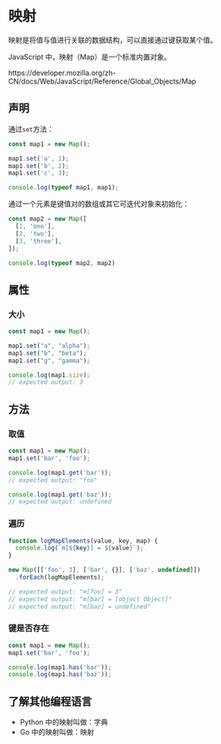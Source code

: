 # 映射

映射是将值与值进行关联的数据结构，可以直接通过键获取某个值。

JavaScript 中，映射（Map）是一个标准内置对象。

<div class="o">https://developer.mozilla.org/zh-CN/docs/Web/JavaScript/Reference/Global_Objects/Map</div>

## 声明

通过`set`方法：

<div class="run"></div>

```javaScript
const map1 = new Map();

map1.set('a', 1);
map1.set('b', 2);
map1.set('c', 3);

console.log(typeof map1, map1);
```

通过一个元素是键值对的数组或其它可迭代对象来初始化：

<div class="run"></div>

```javaScript
const map2 = new Map([
  [1, 'one'],
  [2, 'two'],
  [3, 'three'],
]);

console.log(typeof map2, map2)
```

## 属性

### 大小

<div class="run"></div>

```javascript
const map1 = new Map();

map1.set("a", "alpha");
map1.set("b", "beta");
map1.set("g", "gamma");

console.log(map1.size);
// expected output: 3
```

## 方法

### 取值

<div class="run"></div>

```javaScript
const map1 = new Map();
map1.set('bar', 'foo');

console.log(map1.get('bar'));
// expected output: "foo"

console.log(map1.get('baz'));
// expected output: undefined
```

### 遍历

<div class="run"></div>

```javaScript
function logMapElements(value, key, map) {
  console.log(`m[${key}] = ${value}`);
}

new Map([['foo', 3], ['bar', {}], ['baz', undefined]])
  .forEach(logMapElements);

// expected output: "m[foo] = 3"
// expected output: "m[bar] = [object Object]"
// expected output: "m[baz] = undefined"
```

### 键是否存在

<div class="run"></div>

```javaScript
const map1 = new Map();
map1.set('bar', 'foo');

console.log(map1.has('bar'));
console.log(map1.has('baz'));
```

## 了解其他编程语言

- Python 中的映射叫做：字典
- Go 中的映射叫做：映射
